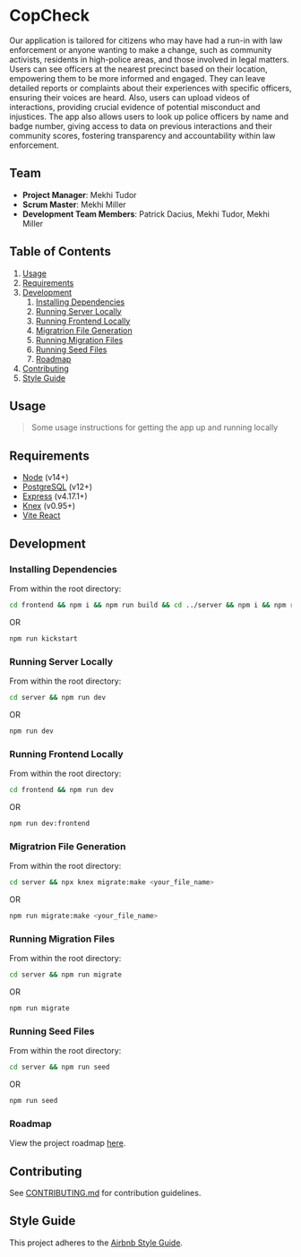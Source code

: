 # CopCheck

Our application is tailored for citizens who may have had a run-in with law enforcement or anyone wanting to make a change, such as community activists, residents in high-police areas, and those involved in legal matters. Users can see officers at the nearest precinct based on their location, empowering them to be more informed and engaged. They can leave detailed reports or complaints about their experiences with specific officers, ensuring their voices are heard. Also, users can upload videos of interactions, providing crucial evidence of potential misconduct and injustices. The app also allows users to look up police officers by name and badge number, giving access to data on previous interactions and their community scores, fostering transparency and accountability within law enforcement.


## Team

  - __Project Manager__: Mekhi Tudor
  - __Scrum Master__: Mekhi Miller
  - __Development Team Members__: Patrick Dacius, Mekhi Tudor, Mekhi Miller

## Table of Contents

1. [Usage](#usage)
1. [Requirements](#requirements)
1. [Development](#development)
    1. [Installing Dependencies](#installing-dependencies)
    1. [Running Server Locally](#running-server-locally)
    1. [Running Frontend Locally](#running-frontend-locally)
    1. [Migratrion File Generation](#migratrion-file-generation)
    1. [Running Migration Files](#running-migration-files)
    1. [Running Seed Files](#running-seed-files)
    1. [Roadmap](#roadmap)
1. [Contributing](#contributing)
1. [Style Guide](#style-guide)

## Usage

> Some usage instructions for getting the app up and running locally

## Requirements

- [Node](https://nodejs.org/en) (v14+)
- [PostgreSQL](https://www.postgresql.org/) (v12+)
- [Express](https://expressjs.com/) (v4.17.1+)
- [Knex](https://knexjs.org/) (v0.95+)
- [Vite React](https://vitejs.dev/guide/#scaffolding-your-first-vite-project)

## Development

### Installing Dependencies

From within the root directory:

```sh
cd frontend && npm i && npm run build && cd ../server && npm i && npm run migrate && npm run seed
```
OR
```sh
npm run kickstart
```

### Running Server Locally

From within the root directory:

```sh
cd server && npm run dev
```
OR
```sh
npm run dev
```

### Running Frontend Locally

From within the root directory:

```sh
cd frontend && npm run dev
```
OR
```sh
npm run dev:frontend
```

### Migratrion File Generation

From within the root directory:

```sh
cd server && npx knex migrate:make <your_file_name>
```
OR
```sh
npm run migrate:make <your_file_name>
```

### Running Migration Files

From within the root directory:

```sh
cd server && npm run migrate
```
OR
```sh
npm run migrate
```

### Running Seed Files

From within the root directory:

```sh
cd server && npm run seed
```
OR
```sh
npm run seed
```

### Roadmap

View the project roadmap [here](https://github.com/orgs/TEAM-3PM/projects/1).


## Contributing

See [CONTRIBUTING.md](CONTRIBUTING.md) for contribution guidelines.


## Style Guide

This project adheres to the [Airbnb Style Guide](https://github.com/airbnb/javascript).
